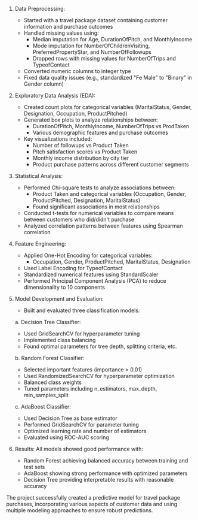 

1. Data Preprocessing:
   - Started with a travel package dataset containing customer information and purchase outcomes
   - Handled missing values using:
     - Median imputation for Age, DurationOfPitch, and MonthlyIncome
     - Mode imputation for NumberOfChildrenVisiting, PreferredPropertyStar, and NumberOfFollowups
     - Dropped rows with missing values for NumberOfTrips and TypeofContact
   - Converted numeric columns to integer type
   - Fixed data quality issues (e.g., standardized "Fe Male" to "Binary" in Gender column)

2. Exploratory Data Analysis (EDA):
   - Created count plots for categorical variables (MaritalStatus, Gender, Designation, Occupation, ProductPitched)
   - Generated box plots to analyze relationships between:
     - DurationOfPitch, MonthlyIncome, NumberOfTrips vs ProdTaken
     - Various demographic features and purchase outcomes
   - Key visualizations included:
     - Number of followups vs Product Taken
     - Pitch satisfaction scores vs Product Taken
     - Monthly income distribution by city tier
     - Product purchase patterns across different customer segments

3. Statistical Analysis:
   - Performed Chi-square tests to analyze associations between:
     - Product Taken and categorical variables (Occupation, Gender, ProductPitched, Designation, MaritalStatus)
     - Found significant associations in most relationships
   - Conducted t-tests for numerical variables to compare means between customers who did/didn't purchase
   - Analyzed correlation patterns between features using Spearman correlation

4. Feature Engineering:
   - Applied One-Hot Encoding for categorical variables:
     - Occupation, Gender, ProductPitched, MaritalStatus, Designation
   - Used Label Encoding for TypeofContact
   - Standardized numerical features using StandardScaler
   - Performed Principal Component Analysis (PCA) to reduce dimensionality to 10 components

5. Model Development and Evaluation:
   - Built and evaluated three classification models:

   a. Decision Tree Classifier:
   - Used GridSearchCV for hyperparameter tuning
   - Implemented class balancing
   - Found optimal parameters for tree depth, splitting criteria, etc.

   b. Random Forest Classifier:
   - Selected important features (importance > 0.01)
   - Used RandomizedSearchCV for hyperparameter optimization
   - Balanced class weights
   - Tuned parameters including n_estimators, max_depth, min_samples_split

   c. AdaBoost Classifier:
   - Used Decision Tree as base estimator
   - Performed GridSearchCV for parameter tuning
   - Optimized learning rate and number of estimators
   - Evaluated using ROC-AUC scoring

6. Results:
   All models showed good performance with:
   - Random Forest achieving balanced accuracy between training and test sets
   - AdaBoost showing strong performance with optimized parameters
   - Decision Tree providing interpretable results with reasonable accuracy

The project successfully created a predictive model for travel package purchases, incorporating various aspects of customer data and using multiple modeling approaches to ensure robust predictions.
